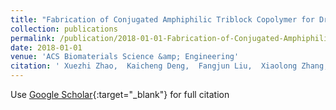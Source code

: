 ```yaml
---
title: "Fabrication of Conjugated Amphiphilic Triblock Copolymer for Drug Delivery and Fluorescence Cell Imaging"
collection: publications
permalink: /publication/2018-01-01-Fabrication-of-Conjugated-Amphiphilic-Triblock-Copolymer-for-Drug-Delivery-and-Fluorescence-Cell-Imaging
date: 2018-01-01
venue: 'ACS Biomaterials Science &amp; Engineering'
citation: ' Xuezhi Zhao,  Kaicheng Deng,  Fangjun Liu,  Xiaolong Zhang,  Huiru Yang,  Jinlei Peng,  Zengkui Liu,  Liwei Ma,  Baoyan Wang,  Hua Wei, &quot;Fabrication of Conjugated Amphiphilic Triblock Copolymer for Drug Delivery and Fluorescence Cell Imaging.&quot; ACS Biomaterials Science &amp;amp; Engineering, 2018.'
---
```

Use [Google Scholar](https://scholar.google.com/scholar?q=Fabrication+of+Conjugated+Amphiphilic+Triblock+Copolymer+for+Drug+Delivery+and+Fluorescence+Cell+Imaging){:target="_blank"} for full citation